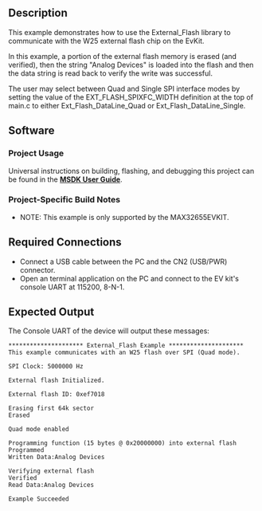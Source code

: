 ## Description

This example demonstrates how to use the External_Flash library to communicate with the W25 external flash chip on the EvKit.

In this example, a portion of the external flash memory is erased (and verified), then the string "Analog Devices" is loaded into the flash and then the data string is read back to verify the write was successful.

The user may select between Quad and Single SPI interface modes by setting the value of the EXT_FLASH_SPIXFC_WIDTH definition at the top of main.c to either Ext_Flash_DataLine_Quad or Ext_Flash_DataLine_Single. 

## Software

### Project Usage

Universal instructions on building, flashing, and debugging this project can be found in the **[MSDK User Guide](https://analog-devices-msdk.github.io/msdk/USERGUIDE/)**.

### Project-Specific Build Notes

* NOTE: This example is only supported by the MAX32655EVKIT.

## Required Connections

-   Connect a USB cable between the PC and the CN2 (USB/PWR) connector.
-   Open an terminal application on the PC and connect to the EV kit's console UART at 115200, 8-N-1.

## Expected Output

The Console UART of the device will output these messages:

```
********************* External_Flash Example *********************
This example communicates with an W25 flash over SPI (Quad mode).

SPI Clock: 5000000 Hz

External flash Initialized.

External flash ID: 0xef7018

Erasing first 64k sector
Erased

Quad mode enabled

Programming function (15 bytes @ 0x20000000) into external flash
Programmed
Written Data:Analog Devices

Verifying external flash
Verified
Read Data:Analog Devices

Example Succeeded

```


